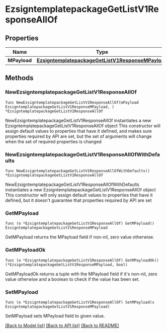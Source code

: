 # EzsigntemplatepackageGetListV1ResponseAllOf

## Properties

Name | Type | Description | Notes
------------ | ------------- | ------------- | -------------
**MPayload** | [**EzsigntemplatepackageGetListV1ResponseMPayload**](EzsigntemplatepackageGetListV1ResponseMPayload.md) |  | 

## Methods

### NewEzsigntemplatepackageGetListV1ResponseAllOf

`func NewEzsigntemplatepackageGetListV1ResponseAllOf(mPayload EzsigntemplatepackageGetListV1ResponseMPayload, ) *EzsigntemplatepackageGetListV1ResponseAllOf`

NewEzsigntemplatepackageGetListV1ResponseAllOf instantiates a new EzsigntemplatepackageGetListV1ResponseAllOf object
This constructor will assign default values to properties that have it defined,
and makes sure properties required by API are set, but the set of arguments
will change when the set of required properties is changed

### NewEzsigntemplatepackageGetListV1ResponseAllOfWithDefaults

`func NewEzsigntemplatepackageGetListV1ResponseAllOfWithDefaults() *EzsigntemplatepackageGetListV1ResponseAllOf`

NewEzsigntemplatepackageGetListV1ResponseAllOfWithDefaults instantiates a new EzsigntemplatepackageGetListV1ResponseAllOf object
This constructor will only assign default values to properties that have it defined,
but it doesn't guarantee that properties required by API are set

### GetMPayload

`func (o *EzsigntemplatepackageGetListV1ResponseAllOf) GetMPayload() EzsigntemplatepackageGetListV1ResponseMPayload`

GetMPayload returns the MPayload field if non-nil, zero value otherwise.

### GetMPayloadOk

`func (o *EzsigntemplatepackageGetListV1ResponseAllOf) GetMPayloadOk() (*EzsigntemplatepackageGetListV1ResponseMPayload, bool)`

GetMPayloadOk returns a tuple with the MPayload field if it's non-nil, zero value otherwise
and a boolean to check if the value has been set.

### SetMPayload

`func (o *EzsigntemplatepackageGetListV1ResponseAllOf) SetMPayload(v EzsigntemplatepackageGetListV1ResponseMPayload)`

SetMPayload sets MPayload field to given value.



[[Back to Model list]](../README.md#documentation-for-models) [[Back to API list]](../README.md#documentation-for-api-endpoints) [[Back to README]](../README.md)


